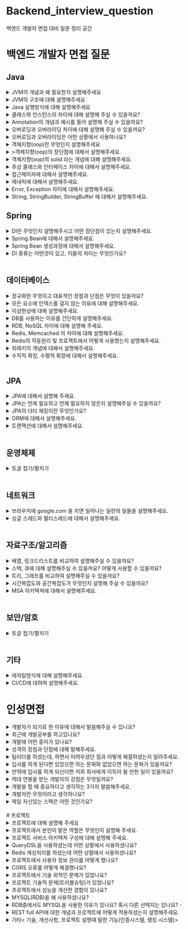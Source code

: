 # Backend_interview_question
백엔드 개발자 면접 대비 질문 정리 공간

# 백엔드 개발자 면접 질문

## Java
<details>
<summary>JVM의 개념과 왜 필요한지 설명해주세요</summary>
<div markdown="1">

<p>자바 가상 머신(Java Virtual Machine)을 줄여 부르는 JVM의 역할은 바이트 코드로 컴파일된 자바 애플리케이션을 클래스 로더를 통해 읽어 자바 API와 함께 실행하는 것입니다.</p>
<p>JVM을 사용함으로 개발자가 작성하는 java 파일을 다양한 환경에서 실행할 수 있습니다.</p>
<p>다른 환경에서 만들어진 바이트 코드를 해당 OS의 JVM이 알맞게 기계어로 바꿔서 읽기 때문입니다.</p>
<p>즉, 모든 환경에서 사용할 수 있게 호환성을 위해 JVM이 필요합니다.</p>

</div>
</details>

<details>
<summary>JVM의 구조에 대해 설명해주세요</summary>
<div markdown="1">
<p>JVM의 구조는 클래스 로더(Class Loader), 실행 엔진(Execution engine), 실행 데이터 영역(Runtime Data Area) 등으로 이루어져 있습니다.</p>
<ul>  
<li>클래스 로더(Class Loader) : JVM 내로 바이트 코드(.class)를 로드하고, 링크를 통해 배치하는 작업을 합니다.</li>
<li>실행 엔진(Execution engine) : 클래스 로더에 의해 실행 데이터 영역에 배치된 바이트 코드(.class)를 실행하는 역할을 합니다.</li>
<li>실행 데이터 영역(Runtime Data Area) : JVM의 메모리 영역으로 Method영역, Heap 영역, Stack 영역, 네이티브 메소드 스택 영역(Native Method Library)으로 구성되어 있습니다.</li>
<ul>  
<li>Method영역 : 클래스의 멘버 변수, 메소드 정보, Type 정보, static, final 변수 등이 생성됩니다.</li>
<li>Heap 영역 : 사용자가 관리하는 인스턴스가 생성되는 공간으로 객체를 동적으로 생성하면 인스턴스가 Heap 영역의 메모리에 할당되어 사용됩니다.</li>
<li>Stack 영역 : 프로그램 실행 중 발생하는 메소드 호출과 복귀에 대한 정보를 저장합니다.</li>
<li>네이티브 메소드 스택 영역(Native Method Library) : Java 이외의 C언어와 같은 다른 언어가 필요한 경우, JNI 기술을 통해서 네이티브 메소드들이 바이트 코드로 변환되면서 사용되는 영역입니다.</li>
<li>PC Register : 스레드가 시작될 때 생성되며 현재 수행 중인 JVM 명령의 주소를 갖고 있습니다.</li>
</div>
</details>

<details>
<summary>Java 실행방식에 대해 설명해주세요</summary>
<div markdown="1">
<p>개발자가 .java로 되어있는 파일을 만들어 코드를 작성합니다. 그 파일에 작성한 코드가 자바 소스 코드가 됩니다.</p>
<p>인텔리제이같은 툴을 쓴다면 Build를 사용하여 소스파일을 컴파일합니다.</p>
<p>자바 컴파일러(javac)가 작성한 자바 소스 코드(.java)를 읽어 바이트 코드(.class)로 컴파일을 하는 것을 말합니다.</p>
<p>컴파일된 해당 바이트 코드(.class)는 JVM의 클래스 로더가 전달받습니다.</p>
 
<p>클래스 로더는 동적 로딩을 통해 필요한 클래스들을 로딩 및 링크하여 JVM내로 로드합니다.</p>
<p>JVM 내에 있는 실행 엔진(Execution engine)에 의해 기계어로 해석되어 실행 데이터 지역(Runtime Data Areas)에 배치됩니다.</p>
<p>java가 설치된 os라면 기계어로 해석된 파일을 실행할 수 있게됩니다.</p>
</div>
</details>

<details>
<summary>클래스와 인스턴스의 차이에 대해 설명해 주실 수 있을까요?</summary>
<div markdown="1">
<p>클래스는 객체가 어떤 속성을 갖는지 어떤 모양을 갖는지 미리 틀로 정해 놓는 설계도입니다.</p>
<p>인스턴스는 그 설계도를 통해 만들어진 객체를 말합니다.</p>
<p>클래스 안에서 인스턴스는 필드와 메소드만 바꿔서 다양하게 만들어 줄 수 있습니다.</p>
<p>이렇게 클래스 안에서 메소드를 실행시키는 객체를 만드는 행위를 인스턴스화라고 합니다.</p>
</div>
</details>

<details>
<summary>Annotation의 개념과 예시를 들어 설명해 주실 수 있을까요? </summary>
<div markdown="1">
<p>Annotation은 클래스와 메서드에 추가하여 각각 다양한 기능을 부여하는 역할을 합니다.</p>
<p>스프링의 mvc패턴을 구현할 때 대표적인 Annotation인 @Repository @Controller @Service 가 있습니다.</p>
<p>스프링에서 각각 클래스에 Repository, Controller, Service 역할을 명시해줍니다.</p>  
</div>
</details>
  
<details>
<summary>오버로딩과 오버라이딩 차이에 대해 설명해 주실 수 있을까요? </summary>
<div markdown="1">
<p>Override는 상속과 관련된 개념으로 부모 클래스의 메소드를 재 정의합니다.</p>
<p>Overload는 이름이 비슷하지만 상속과는 관련 없는 내용입니다.</p>
<p>Overload는 같은 메소드라도 매개변수만 다르면 정의하고 사용할 수 있는 개념입니다.</p>
<p>Overload는 같은 이름의 메소드를 여러 개 정의하고, 매개변수의 유형과 개수를 다르게 하여 다양한 유형의 호출에 응답할 수 있도록 하는 방식입니다.</p>
</div>
</details> 

<details>
<summary>오버로딩과 오버라이딩은 어떤 상황에서 사용하나요? </summary>
<div markdown="1">

<p>오버로딩은 동일한 기능을 하는 메소드를 하나의 이름으로 처리하는 것인데 예시로 println이 있습니다.</p>
<p>println은 int를 출력하든 char를 출력하든 모두 동일한 기능을 제공합니다.</p>
<p>만일 println이 오버로딩 기능이 없다면 타입에 따른 호출명을 다르게 해야합니다.</p>
<p>오버로딩이 있기 때문에 같은 기능을 하는 메서드를 하나의 이름인 println으로 사용할 수 있는 것입니다.</p>
<br>
<p>자식 클래스가 부모 클래스의 메소드를 상속 받아도 다른 기능을 사용하고자 하는 경우가 생길 수 있습니다.</p>
<p>그럴 때 오버라이딩을 사용합니다.</p>


</div>
</details> 
 
<details>
<summary>객체지향(oop)란 무엇인지 설명해주세요</summary>
<div markdown="1">
<p>필요한 데이터를 추상화시켜 상태와 행위를 가진 객체를 만들고 객체들 간의 유기적인 상호작용을 통해 로직을 구성하는 프로그래밍 방법입니다.</p>
<p> 쉽게 정의하면 객체지향은 의존성 관리라고 말할 수 있습니다.</p>
<p> 객체지향으로 의존성을 관리함으로써 변경 영향을 최소화하고 객체마다 독립적인 개발이 가능해집니다.</p>
<p>객체 지향에는 4가지 특징이 있습니다.</p>
<ul>
<li> 캡슐화 : 데이터와 코드의 형태를 외부로부터 알 수 없게 하고, 데이터의 구조와 역할, 기능을 하나의 캡슐 형태로 만드는 방법입니다.</li>
<p>흔히 정보 은닉이라 많이 불리는데 캡슐화 방법에는 접근 제어자 private가 있습니다.</p>
<li> 추상화 : 클래스들의 공통적인 특성(변수, 메소드)들을 묶어 표현합니다.
<p>공통적인 특성이기 때문에 각각의 클래스를 확실히 구분할 수 없기에 추상화입니다.</p>
<li> 상속화 : 부모 클래스에 정의된 변수 및 메서드를 자식 클래스에서 상속받아 사용합니다.</li>
<li> 다형화 : 다양한 형태로 표현이 가능한 구조를 말합니다.</li>
<p>메시지에 의해 객체가 연산을 수행하게 될 때, 하나의 메시지에 대해 각 객체가 가지고 있는 고유한 방법으로 응답할 수 있는 방법이다.</p>
<p>다형화 지원 방법에는 오버로딩(Overloading)과 오버라이딩(Overriding)이 있습니다.</p>
</div>
</details>  

<details>
<summary>>객체지향(oop)의 장단점에 대해서 설명해주세요.</summary>
<div markdown="1">

</div>
</details>   

<details>
<summary>객체지향(oop)의 solid 라는 개념에 대해 설명해주세요.</summary>
<div markdown="1">

</div>
</details>   

<details>
<summary>추상 클래스와 인터페이스 차이에 대해서 설명해주세요.</summary>
<div markdown="1">

</div>
</details>    

<details>
<summary>접근제어자에 대해서 설명해주세요.</summary>
<div markdown="1">
<p>접근 제어자는 클래스, 멤버변수, 메서드, 생성자 등에 대한 접근을 제한하는 역할을 합니다.</p>
<p>접근 제어자는 public, protected, default, private가 있습니다.</p>
<p>private는 해당 클래스에서만 접근이 가능하고, default는 해당 패키지까지, protected는 상속한 클래스까지 접근이 가능합니다.</p>
<p>public는 전체 영역에서 접근이 가능합니다.</p>
</div>
</details>

<details>
<summary>제네릭에 대해서 설명해주세요.</summary>
<div markdown="1">
<p>어떤 값이 하나의 참조 자료형이 아닌 여러 참조 자료형을 사용할 수 있도록 프로그래밍하는 것을 제네릭 프로그래밍이라고 합니다.</p>
<p>클래스 내부에서 지정하는 것이 아닌 외부에서 사용자에 의해 지정되는 것을 의미합니다.</p>
<p>특정 타입을 미리 지정해주는 것이 아닌 필요에 의해 지정할 수 있도록 하는 일반 타입입니다.</p>
<p>저희가 대표적으로 썼던 것이 컨트롤러 클래스에 "<T>" 를 쓰면 타입을 필요에 의해 지정하는 것을 말합니다.</p>
</div>
</details>

<details>
<summary>Error, Exception 차이에 대해서 설명해주세요.</summary>
<div markdown="1">
<p>오류와 예외 모두 자바의 최상위 클래스인 Object를 상속받습니다.</p>
<p>그리고 그 사이에는 Throwable 이라는 클래스와 상속관계가 있다.</p>
<p>Throwable의 객체에 오류나 예외에 대한 메시지를 담는 것입니다.</p>
<p>오류는 시스템이 종료되어야 할 수준의 상황과 같이 수습할 수 없는 심각한 문제를 말합니다.</p>
<p>개발자가 미리 예측하여 방지할 수 없습니다.</p>
<p>예외는 개발자가 구현한 로직에서 발생한 실수나 사용자의 영향에 의해 발생합니다.</p>
<p>개발자가 미리 예측하여 방지할 수 있습니다.</p>
</div>
</details>

<details>
<summary>String, StringBuilder, StringBuffer 에 대해서 설명해주세요.</summary>
<div markdown="1">

안녕

</div>
</details>

## Spring
<details>
<summary>DI란 무엇인지 설명해주시고 어떤 장단점이 있는지 설명해주세요.</summary>
<div markdown="1">
<p>DI는 클래스 간에 의존성을 클래스 외부에서 주입하는 것을 말합니다.</p>
<p>DI는 단일 적인 클래스 들 간에 결합이 되어있으면 변경 사항에 서로 영향을 많이 받는데 이런 문제점을 방지하기 위해 사용하는 개념입니다.</p>
<p>DI를 사용함으로 클래스 레벨에서는 의존관계가 고정되지 않도록 하고 런타임 시에 관계를 동적으로 주입하도록 해줍니다.</p>
</div>
</details>

<details>
<summary>Spring Bean에 대해서 설명해주세요.</summary>
<div markdown="1">
<p>Spring Bean은 스프링 컨테이너에 의해 관리되는 자바 객체를 의미합니다.</p>
<p>우리가 new 연산자로 어떤 객체를 생성했을 때 그 객체가 빈이 되는 것은 아닙니다.</p>
<p>빈이 되는 객체는 ApplicationContext.getBean()으로 얻어질 수 있는 객체입니다.</p>
<p>즉, Spring에서의 빈은 ApplicationContext가 알고있는 객체, 즉 ApplicationContext가 만들어서 그 안에 담고있는 객체를 의미합니다.</p>
<p>Spring에서는 Spring Bean을 얻기 위해  ApplicationContext.getBean() 와 같은 메소드를 사용하여 Spring 에서 직접 자바 객체를 얻어서 사욯합니다.</p>
</div>
</details>

<details>
<summary>Spring Bean 생성과정에 대해서 설명해주세요.</summary>
<div markdown="1">
<p>Spring Bean은 객체 생성 -> 의존 설정 -> 초기화 -> 사용 -> 소멸 순서의 라이프 사이클을 가집니다.</p>
<p>@Component 어노테이션이 있으면 스프링 빈으로 자동 등록됩니다.</p>
<p>또한, @Component를 포함하는 @Controller, @Service, @Repository 어노테이션도 스프링 빈으로 자동 등록됩니다.</p>
<p>생성자에 @Autowired가 있으면 스프링이 연관된 객체를 스프링 컨테이너에 찾아서 넣어줍니다.</p>
<p>이렇게 객체 의존관계를 외부에서 넣어주는 것을 의존성 주입(DI)라 합니다.</p>
</div>
</details>

<details>
<summary>DI 종류는 어떤것이 있고, 이들의 차이는 무엇인가요?</summary>
<div markdown="1">

안녕

</div>
</details>
<br>

## 데이터베이스
<details>
<summary>정규화란 무엇이고 대표적인 장점과 단점은 무엇이 있을까요?</summary>
<div markdown="1">

<p>정규화는 일정한 규칙에 따라 테이블 간에 중복된 데이터를 허용하지 않는 것입니다.</p>
<p>DB를 정규화함으로써 데이터의 중복을 막을 수 있습니다.</p>
<p>데이터의 일관성과  DB의 저장 용량 또한 줄일 수 있는 효율성 및 확장성을 보장할 수 있습니다.</p>
<p>하지만 정규화를 하면 테이블 분해로 인해 많은 조인 연산이 발생하므로 응답 시간이 느려집니다.</p>

</div>
</details>
 
<details>
<summary>모든 요소에 인덱스를 걸지 않는 이유에 대해 설명해주세요.</summary>
<div markdown="1">
<p>모든 요소에 인덱스를 걸면 데이터를 찾을 때는 빠를 수 있습니다.</p>
<p>하지만 다양한 단점이 있습니다.</p>
<p>데이터가 변경될 때마다 이 데이터를 갱신해야 합니다.</p>
<p>인덱싱 데이터도 별도로 관리해야 하므로 물리적 저장소와 메모리 사용량이 급증하게 됩니다.</p>
<p>특히 CRUD의 요소 중 R찾기를 제외하고 나머지 요소들의 성능이 극단적으로 저하됩니다.</p>  
</div>
</details> 
 
 
<details>
<summary>이상현상에 대해 설명해주세요.</summary>
<div markdown="1">


</div>
</details> 
 
<details>
<summary>DB를 사용하는 이유를 간단하게 설명해주세요.</summary>
<div markdown="1">


</div>
</details>
 
<details>
<summary>RDB, NoSQL 차이에 대해 설명해 주세요.</summary>
<div markdown="1">

RDB

<p>관계형 데이터베이스 RDB는 주로 SQL을 이용해 데이터를 조회하고 관리합니다.</p>
<p>행과 열로 나타내는 2차원 데이터로 표현하여 테이블 사이의 상호관련성을 가진 집합으로 구성됩니다.</p>
<p>테이블 사이의 관계는 외래키를 이용해 나타냅니다.</p>
<p>RDB는 초기에 테이블 사이의 의존성, 데이터 타입 등이 설계되므로 실제 작업 환경에서 변경이 어렵습니다.</p>
<p>RDB는 복잡한 쿼리와 JOIN 연산이 가능하다.</p>
<p>RDB는 다양한 집계 및 통계를 분석하는 데이터의 무결성과 일관성이 중요한 트랜잭션 업무에 적합합니다.</p>


NOSQL

<p>관계형이 아닌 데이터 모델을 총칭합니다.</p>
<p>NOSQL은 초기에 테이블 사이에 명시된 제약이나 규칙이 없으며 다양한 방식으로 데이터를 표현합니다.</p>
<p>즉, 행과 열로만 나타내는 RDB와 달리 도큐먼트 형태, 그래프 형태, 키-값 형태 등 유연하게 표현할 수 있습니다.</p>
<p>NoSQL은 구조화된 쿼리 언어가 없는 경우도 많고, 일반적으로 Join이 없다.</p>
<p>NOSQL은 자주 변경되는 데이터를 저장하거나 다양한 유형의 데이터를 처리하는데 적합합니다.</p>
</div>
</details>   
 
<details>
<summary>Redis, Memcached 의 차이에 대해 설명해주세요.</summary>
<div markdown="1">
<p>Redis, Memcached는 둘다 In-Memory 형태의 NoSQL입니다.</p>
<p>Redis, Memcached의 차이를 비교하면 Redis가 더 많은 기능을 제공하므로 Redis의 추가적인 기능으로 설명할 수 있습니다.</p>
<p>Memcached가 별도의 데이터 타입 없이 문자열만 저장한다면, Redis는 String, Hash, List 등 다양한 자료 구조를 제공합니다.</p>
<p>Redis에서 다양한 데이터형의 도움을 받을 수 있는 반면, 동일한 기능을 Memcached로 하려면 앱에서 직접 개발해야 하는 경우가 발생합니다.</p>
<br>
<p>둘의 가장 큰 차이는 데이터를 저장할 수 있는지의 여부입니다.</p>
<p>Redis는 RDB 기반으로 데이터를 저장할 수 있는 기능이 있는 반면, Memcached는 들고 있는 데이터를 저장할 수 있는 기능이 없습니다.</p>
<p>Memcached는 캐시로서의 기능을 수핼할 수 밖에 없는 반면, Redis는 캐시로도 쓰일 수 있고, 데이터 저장소로도 쓰일 수 있습니다.</p>
<p>프로젝트에서 데이터를 RDB 기반으로 관리하고 있다면, Redis만 써야합니다.</p>
</div>
</details>   

<details>
<summary>Redis의 작동원리 및 프로젝트에서 어떻게 사용했는지 설명해주세요.</summary>
<div markdown="1">


</div>
</details>    

<details>
<summary>외래키의 개념에 대해서 설명해주세요.</summary>
<div markdown="1">


</div>
</details>

<details>
<summary>수직적 확장, 수평적 확장에 대해서 설명해주세요.</summary>
<div markdown="1">


</div>
</details>
 
<br>

## JPA
<details>
<summary>JPA에 대해서 설명해 주세요.</summary>
<div markdown="1">
<p>JPA는 JAVA에서 ORM(Object-Relational Mapping) 기술 표준으로 사용되는 인터페이스입니다.</p>
<p>실제적으로 구현된것이 아닌 구현된 클래스와 매핑을 해주기 위해 사용되는 프레임워크입니다.</p>
<p>JPA를 사용하지 않는다면 DB의 데이터 CRUD를 하나하나 쿼리를 작성해서 코딩해야 합니다.</p>
<p>JPA를 사용함으로 각각의 해당 CRUD에 맞는 쿼리를 다시 작성할 필요가 없어 필드가 추가되거나 수정할 때 유지 보수와 생산성을 높일 수 있습니다.</p>
</div>
</details>
 
<details>
<summary>JPA는 언제 필요하고 언제 필요하지 않은지 설명해주실 수 있을까요?</summary>
<div markdown="1">

JPA를 사용하지 않는다면 DB의 데이터 CRUD를 하나하나 쿼리를 작성해서 코딩해야 합니다.
JPA를 사용함으로 각각의 해당 CRUD에 맞는 쿼리를 다시 작성할 필요가 없어 필드가 추가되거나 수정할 때 유지 보수와 생산성을 높일 수 있습니다.
하지만 데이터 통계처리나 복잡한 조회가 필요한 상황에는 JPA보다는 SQL을 사용하는 것이 적합합니다.
JPA는 만들 수는 있지만 쿼리문 자체가 복잡해지고 구현이 어려우며 만들었다 해도 오타율이 높기 때문에 위와 같은 상황에는 필요하지 않습니다.

</div>
</details> 

<details>
<summary>JPA의 더티 체킹이란 무엇인가요?</summary>
<div markdown="1">
<p>더티 체킹이란 상태 변경 검사라는 의미로 트랜잭션 안에서 엔티티의 변경이 일어나면 변경 내용을 자동으로 DB에 반영하는 JPA의 특징입니다.</p>
</div>
</details> 

<details>
<summary>ORM에 대해서 설명해주세요.</summary>
<div markdown="1">

안녕

</div>
</details> 

<details>
<summary>트랜잭션에 대해서 설명해주세요.</summary>
<div markdown="1">

안녕

</div>
</details>
 
<br>

## 운영체제
<details>
<summary>토글 접기/펼치기</summary>
<div markdown="1">

안녕

</div>
</details>

<br>

## 네트워크
<details>
<summary> 브라우저에 google.com 을 치면 일어나는 일련의 일들을 설명해주세요. </summary>
<div markdown="1">

<p>처음에 www.google.com을 브라우저 주소창에 입력하면,</p>
<ui>
<li>우리가 쓰는 브라우저가 URL을 Parsing(주소 해석)해서 HTTP Request Message를 만들고 os에 전송 요청을 합니다. </li>
<p>이 때, 우리의 컴퓨터는 도메인 이름을 이해하지 못하기 떄문에 Domain으로 요청이 아닌 DNS를 통해 ip 주소를 찾습니다.</p>
<li>브라우저는 캐싱된 DNS 기록을 체크합니다.</li>
<p>요청한 URL이 캐시에 없으면, ISP(nternet Service Provider)의 DNS 서버에서 다른 DNS 서버를 DNS Query를 통해 검색하여 IP 주소를 찾습니다.</p>
<li>ip 주소를 찾으면 브라우저가 서버와 TCP connection을 한다.</li>
<p>TCP/IP three-way handshake라는 프로세스를 통해서 클라이언트와 서버간 connection이 이뤄지게 되는 것입니다.</p>
<li>이제 Browser가 웹서버에 HTTP 요청을 합니다.</li>
<li>서버는 가지고 있는 웹서버에서 브라우저로부터 온 요청을 읽고 response를 생성합니다.</li>
<li>서버는 요청받은 웹페이지, 상태코드, 쿠키 등이 포함되어 있는 HTTP Response를 보냅니다.</li>
<li>브라우저가 HTML content를 보여주면 www.google.com 웹페이지를 보여주는 것입니다.</li>

</div>
</details>

<details>
<summary>싱글 스레드와 멀티스레드에 대해서 설명해주세요.</summary>
<div markdown="1">
<p>우리가 프로그램을 실행하는 상태를 프로세스라고 합니다.</p>
<p>스레드는 그 프로세스 내에서 실제로 작업을 수행하는 주체를 의미합니다.</p>
<p>프로세스에서 한 개의 작업만 한다면 싱글 스레드이고, 한 개 이상의 작업을 한다면 멀티 스레드라고 합니다.</p>
<p>예를 들면 크롬을 열어 게임만 다운로드 받고있으면 싱글 스레드입니다.</p>
<p>그러다 검색도 하고 영상도 본다면 멀티 스레드인 것입니다.</p>
</div>
</details>


<br>

## 자료구조/알고리즘
<details>
<summary> 배열, 링크드리스트를 비교하여 설명해주실 수 있을까요? </summary>
<div markdown="1">
<p>모두 데이터를 나열하는 두 자료구조 배열과 링크드리스트는 3가지의 차이점을 설명할 수 있습니다.</p>
<ul>
<li>1. 크기의 차이가 있습니다.</li>
<p>배열은 선언할 때 크기를 고정하고, 링크드리스트는 데이터를 삽입할 때마다 크기를 증가 시킵니다.</p>
<li>2. 주소의 차이가 있습니다.</li>
<p>배열은 데이터에 주소를 들어온 순서별로 순차적으로 할당해주지만 링크드리스트는 주소를 랜덤으로 할당해줍니다.</p>
<p>배열은 순차적으로 할당한 만큼 인덱스만 안다면 접근이 가능해 속도가 빠릅니다. 그에 비해 링크드리스트는 주소가 랜덤이라 하나하나 위치를 따라가서 접근해야 하므로 속도가 느립니다.</p>
<li>3. 삽입, 삭제 방법 차이가 있습니다.</li>
<p>배열은 삽입 시, 기존의 데이터들의 위치를 뒤로 이동 시키고 삭제 시, 기존의 데이터들의 위치를 삭제 한만큼 앞으로 이동시킵니다.</p>
<p>링크드리스트는 삽입 시, 리스트에 연결되어 있는 위치에 접근한 후 리스트 추가, 삭제 시 리스트에 연결되어 있는 위치에 접근하여 삭제 후 기존의 리스트들을 연결합니다.</p>
<p>배열은 정적인 자료구조이므로 검색기능에는 유용하나 수정, 삭제가 많은 기능에는 적절하지 않습니다.</p>
<p>링큰드리스트는 동적인 자료구조이므로 검색 속도가 느려 검색기능에는 적절하지 않으나 수정,삭제 등 갱신을 해야하는 기능에는 유욯합니다.</p>
</div>
</details>
 
<details>
<summary>스택, 큐에 대해 설명해주실 수 있을까요? 어떻게 사용할 수 있을까요? </summary>
<div markdown="1">
<p>스택은 (LIFO) Last in first out 형태로 데이터를 저장하는 구조입니다.</p>
<p>가장 마지막에 들어온 데이터가 가장 먼저 나가고 가장 먼저 들어온 데이터가 가장 마지막에 나가는 구조입니다.</p>
<p>스택 활용 예시로는  1. 웹 브라우저 뒤로 가기를 하면 가장 나중에 열린 페이지부터 뒤로 가기 실행이 되는 스택 구조 2. 문서 작업에서 ctrl + z</p>
<br/>
<p>큐는 (FIFO) First in first out 형태로 데이터를 저장하는 구조입니다.</p>
<p>줄을 서서 기다리는 것을 의미하며 선입선출로 가장 먼저 들어온 데이터가 나가고 가장 마지막에 들어온 데이터가 마지막에 나가는 구조입니다.</p>
<p>예를 들자면 마치 뚫려있는 프링글스 통에 맨 밑에 과자가 먼저 빠져나가는 것입니다.</p>
<p>큐 활용 예시로는 프린트 출력이 있는데 가장 먼저 인쇄를 눌러 대기열에 오른 프린트가 먼저 출력</p>
</div>
</details>

<details>
<summary>트리, 그래프를 비교하여 설명해주실 수 있을까요? </summary>
<div markdown="1">
<p>트리는 그래프의 한 종류인 비순환 그래프에 해당되는 자료구조입니다.</p> 
<p>최상단에 하나의 루트 노드를 가지고 있고, 루트 노드에서부터 반드시 1개의 경로만을 가지고 밑에 노드로 연결되는 구조입니다.</p>
<p>1개의 경로만으로 연결되기에 트리는 사이클이 존재하지 않는 방향 그래프입니다.</p>
<p>이처럼 1개의 부모 노드만을 가지는 트리를 계층 모델이라고 부릅니다.</p>
<p>트리의 대표적인 예시로는 컴퓨터의 Dirctory 구조가 있습니다.</p>
<br/>
<p>그래프는 노드와 엣지로 이루어진 자료 구조로 방향,순환에 따라 종류를 나눌 수 있습니다.</p>
<p>그래프는 루트 노드가 없고, 노드 사이에 2개 이상의 경로가 존재할 수 있어 네트워크 모델이라고 부릅니다.</p>
<p>루트나 부모-자식 개념이 없이 연결된 그래프의 예시로는 지하철 노선도가 있습니다.</p>
</div>
</details>
 
<details>
<summary>시간복잡도와 공간복잡도가 무엇인지 설명해 주실 수 있을까요?</summary>
<div markdown="1">
<p>시간복잡도는 알고리즘이 문제를 해결하는데 걸리는 시간을 의미합니다.</p>
<p>공간복잡도는 알고리즘이 문제를 해결하는데 얼마나 많은 공간 즉 메모리를 차지 하는 지를 의미합니다.</p>
<p>프로그램에는 데이터의 양을 효율적으로 처리할 알고리즘이 필요합니다.</p>
<p>효율적인 알고리즘을 평가할 때 복잡도라는 개념이 나온건데 복잡도가 낮을수록 좋은 알고리즘이라고 합니다.</p>
</div>
</details>

<details>
<summary>MSA 아키텍쳐에 대해서 설명해주세요.</summary>
<div markdown="1">

안녕

</div>
</details>

<br>

## 보안/암호
<details>
<summary>토글 접기/펼치기</summary>
<div markdown="1">

안녕

</div>
</details>

<br>

## 기타
<details>
<summary>에자일방식에 대해 설명해주세요.</summary>
<div markdown="1">
<p>에자일방식이란</p>
<p>작업 계획을 짧은 단위로 세우고 시제품을 만들어 나가는 사이클을 반복함으로써 고객의 요구 변화에 유연하고도 신속하게 대응하는 개발 방법론을 말합니다.</p>
<br>
<p>에자일 방식의 반대는 전통적 개발 방법론인 워터폴 방식이 있습니다.</p>
<p>장기적 관점에서 계획을 정교하게 세우고 사전에 단계별로 정해놓은 기준을 충족하지 않으면 다음으로 넘어가지 않는 특징이 있다.</p>
<p>워터폴 방식은 엄격한 심사를 중시하다 보니 시간과 비용의 낭비가 증가하게 된다.</p>
<p>기술이 빠르게 변하고 유저의 needs도 빠르게 변하는 지금 워터풀 방식으로 하기엔 시대착오적이다.</p>
</div>
</details>

<details>
<summary> CI/CD에 대하여 설명해주세요.</summary>
<div markdown="1">

</div>
</details>

# 인성면접 
<details>
<summary>개발자가 되기로 한 이유에 대해서 말씀해주실 수 있니요?</summary>
<div markdown="1">

<p>개발자는 '이러면 더 좋을 텐데'라는 고민을 실현할 수 있는 직업입니다.</p>
<p>더 나은 것을 위한 고민을 정확한 논리 과정을 통해 구현하면 삶을 발전시킬 수 있습니다.</p>
<p>계속된 고민과 리팩토링을 통해 한 달 어쩌면 하루를 발전시킬 수 있는 이 직업은 저에게 너무 매력적입니다.</p>
<br>
<p>회사에서 일을 하는 것에 희열을 느끼고 재밌어하는 것은 쉽지 않다고 생각했습니다.</p>
<p>하지만 프로젝트를 하면서 협업을 통해 기획을 하고 어려운 문제들을 해결했을 때 희열과 즐거움은 그 생각을 바꿔놨습니다.</p>
<p>지금은 단순한 프로젝트였지만 다가올 현업에서 서비스를 발전시켰다는 희열이 이 직업을 기대하게 합니다.</p>
<p>개발자란 끊임없이 노력하고 성장하고, 실력이 무기고, 실력으로 인정받는 매력적인 직업인 것 같습니다.</p>
<p>현재 제가 공부하고 있는 자바로 어디까지 구현할 수 있는지 궁금한 저는 끊임없이 성장하는 개발자가 되고 싶습니다.</p>
</div>
</details>
 
<details>
<summary>최근에 개발공부를 하고있나요?</summary>
<div markdown="1">

<p>어떤 매개체</p>
<p>기획, </p>
<p>책보면서 저희가 했던 프로젝트랑 연계해서 공부하고 있다.</p>

</div>
</details> 
 
<details>
<summary>개발에 어떤 흥미가 있나요?</summary>
<div markdown="1">

<p>개발공부 내용</p>
<p>자바로 어디까지 할 수 있는지 궁금하다.</p>
<p>IOT도 생각해보고 true/false 값 줘서 만드는</p>

</div>
</details> 

<details>
<summary>성격의 장점과 단점에 대해 말해주세요.</summary>
<div markdown="1">

</div>
</details> 

<details>
<summary> 팀리더를 하셨는데, 하면서 어려우셨던 점과 어떻게 해결하셨는지 알려주세요.</summary>
<div markdown="1">

</div>
</details> 

<details>
<summary> 입사를 하게 된다면 있었으면 하는 문화와 없었으면 하는 문화가 있을까요?</summary>
<div markdown="1">

</div>
</details>  

<details>
<summary> 만약에 입사를 하게 되신다면 저희 회사에게 이득이 될 만한 일이 있을까요?</summary>
<div markdown="1">

</div>
</details>  

<details>
<summary> 억대 연봉을 받는 개발자의 강점은 무엇일까요?</summary>
<div markdown="1">

</div>
</details>  

<details>
<summary> 개발을 할 때 중요하다고 생각하는 3가지 말씀해주세요.</summary>
<div markdown="1">

</div>
</details>  

<details>
<summary> 개발자란 무엇이라고 생각하나요?</summary>
<div markdown="1">

</div>
</details>  

<details>
<summary> 제일 자신있는 스택은 어떤 것인가요?</summary>
<div markdown="1">
<p>JAVA입니다.</p>
<p>최근까지 프로젝트에서 다뤘던 언어도 JAVA기반이고 JAVA 개발자가 되고 싶어 JAVA스터디도 진행했습니다.</p>
<p>스터디와 개인 공부를 했던 JAVA가 제일 자신있는 스택입니다.</p>
</div>
</details>  

<br> 
# 프로젝트
<details>
<summary>프로젝트에 대해 설명해 주세요</summary>
<div markdown="1">
<p>프로젝트 마운틴즈는 인증을 통해 등산을 추천해 주는 서비스입니다.</p>
<p>서비스 배포는 spring boot를 기반으로 CI/CD 환경으로 구성했습니다.</p>
<p>유저에게 각 산에 대한 정보를 제공해주고 카카오맵을 통해 산의 위치도 제공해줍니다.</p>
<p>유저가 해당 산의 위치에서 사진을 인증하면 인증포인트를 주어 뱃지를 주는 서비스도 제공하고 있습니다.</p>
<p>인증포인트를 통한 뱃지와 유저간의 랭킹 시스템같은 게임적인 요소를 제공하여 등산을 보다 즐겁게 이용할 수 있게 도와주는 서비스입니다.</p>
</div>
</details>
 
<details>
<summary>프로젝트에서 본인이 맡은 역할은 무엇인지 설명해 주세요.</summary>
<div markdown="1">

페이지별 설명/ 주요 기술들 설명 역할

</div>
</details>  

<details>
<summary>프로젝트 서비스 아키텍쳐 구성에 대해 설명해 주세요.</summary>
<div markdown="1">
<p>저희 프로젝트는 크게 domain 패키지와 grobal 패키지로 구성했습니다.</p>
<p>domain에는 view에서 보여지는 메인페이지, 상세페이지 등 각각의 페이지들로 구성되어 있습니다.</p>
<p>각 페이지 패키지 안에 페이지 기능을 구현하는데 필요한 controller, dto, service 파일이 구성되어 있습니다.</p>
<p>grobal에는 페이지 단위가 아닌 전역적으로 처리해야 할 예외처리나 보안에 필요한 security, jwt, 성능을 개선할 캐싱처리, querydsl로 구성되어 있습니다.</p>

<li>(추가)도메인 주도 개발(DDD) -커스텀해서 크게 도메인/글로벌로 나눴다.</li>
</div>
</details>   
 
<details>
<summary>QueryDSL을 사용하셨는데 어떤 상황에서 사용하셨나요?</summary>
<div markdown="1">

필터를 이용해 산을 검색하는 기능에 적용했습니다.
QueryDSL을 사용하면 동적으로 데이터 처리
문자열이 아닌 자바에 내장되어 있는 코드로  쿼리를 생성하여 더 쉽고 간결합니다.
형태도 SQL문과 비슷하여 가독성이 좋습니다.
왜 다른거로는 안썼죠?
기존에 JPA만을 가지고 구현을 하려했으나 
필터 기능이 복잡한 조건을 동적 처리하는 기능이다 보니
JPA로는 코드가 너무 길고 복잡해지는 문자가 생겼습니다.
문자열을 통해서 쿼리를 만들게 되면 작성한 문자열 쿼리 중 
띄어쓰기 혹은 알파벳의 오류가 있을 경우 이를 컴파일 타임에서 잡아주지 못한다.

</div>
</details>
 
<details>
<summary>Redis 캐싱처리를 하셨는데 어떤 상황에서 사용하셨나요?</summary>
<div markdown="1">

저희는 태그 조회할 때 Redis 캐싱처리를 적용했습니다.

저희가 미리 DB에 저장해 놓은 태그가 공통적이고 반복적으로 보여지게 될 정보입니다.

매번 DB에 접근하는 것을 redis라는 인메모리 방식의 캐시를 사용하면 

사용자의 처리 속도를 더 높여줄 수 있을것 같아서 적용했습니다.


Redis 원리
DB에 있는 정보를 가져오는 것이 아니라 인메모리 방식의 캐시에 있는 정보를 가져오는 것이다.
유저가 사용했던 정보들이 캐시에 들어있다.

캐싱 시간을 정해두고 그 시간 안에 사용했던 정보들을 금방 가져와서 쓰는 방식을 사용


</div>
</details>    

 <details>
<summary>프로젝트에서 사용자 정보 관리를 어떻게 했나요?</summary>
<div markdown="1">

사용자가 초기에 가입시 입력한 개인정보는 DB에서 관리하고 있습니다.
로그인시 해당 정보를 입력하면 JWT에서 엑세스 토큰을 주어 로그인을 허용합니다.
시간을 정해서 접근 시 리프레쉬 토큰을 주는 형태로 사용자를 관리했습니다.

</div>
</details>  
 
 <details>
<summary>CORS 오류를 어떻게 해결했나요?</summary>
<div markdown="1">

CORS는 교차출처 리소스 공유로 출처가 다른 자원들을 공유할 수 있도록 해주는 보안정책입니다.
예를 들어 프론트에서 실행 중인 웹이 백엔드의 자원에 접근할 수 있는 권한을 부여하도록 해주는 개념입니다.

저희도 처음 백과 프론트가 연결할 때 CORS 에러가 발생했습니다.
백8080 프론트3000 port가 다르니까 웹 브라우저 즉 크롬에서 서로 다른 port에서 접근을 하니까 막았던 것입니다.
백에서 

백이나 프론트 한쪽에서 해당 port를 허용해주고 에러가 해결됐습니다.
저희는 백에서 security를 이용해 cors를 허용해줬습니다.

</div>
</details>

<details>
<summary>프로젝트에서 기술 외적인 문제가 있었나요?</summary>
<div markdown="1">

프론트-디자이너 다툼 -> 백엔드가 해결 -> 일정조율/ 각자 포지션별 의견수렴 조율

</div>
</details>  
 
<details>
<summary>프로젝트 기술적 문제(트러블슈팅)가 있었나요?</summary>
<div markdown="1">

필터 기능을 구현하려 할때 기존에 JPA만을 가지고 구현을 하려했으나 복잡한 조건을 동적 처리하는 기능이다 보니
JPA로는 코드가 너무 길고 복잡해지는 문제가 생겼습니다.

<br>

EC2(Ubuntu)에서 default 메모리 설정으로 무중단 배포를 적용하니 신버전 배포 시 서버가 다운

EC2 인스턴스에서 확인해보니 인스턴스 상태가 faile 이어서 EC2콘솔에서 인스턴스 로그를 보니 memory kill이 떴습니다.
1G가 넘는 spring boot 파일을 두개를 실행시키다 보니 default 메모리 설정이 감당하지 못해 서버가 다운됐습니다.
swap 메모리 설정을 해줘서 신버전 업데이트때도 서버가 다운되지 않게 해결했습니다.
<li>(추가) swap메모리?</li>
<li>ci/cd란? - 어떤 툴들을 사용하셨나요? / 왜 사용했나요? / 대안은 없었나요?</li>
<li>어떤 방식을 쓰셨나요? 왜 사용했나요?</li>


</div>
</details>   
 
<details>
<summary>프로젝트에서 성능을 개선한 경험이 있나요?</summary>
<div markdown="1">
태그 조회할 때 redis 성능 개선 수치 대략적으로 설명
<li>(추가) redis 원리/개념</li>
<li>(추가) redis, 맴캐시 차이 -> 왜 redis를 썼는지 위주로</li>
<li>(추가) 캐싱의 개념</li>

</div>
</details>
 
<details>
<summary>MYSQL(RDB)을 왜 사용하셨나요?</summary>
<div markdown="1">
<br>
<p>저희가 사용한 MYSQL은 RDB입니다.</p>
<p>저희 프로젝트 같은 경우 다양한 산들과 유저들의 인증 데이터가 중복이 배제되어야 하고 엔티티 간에 관계를 정의해야합니다.</p>
<p>또한 복잡한 조건을 주어 검색을 하는 기능들이 있기에 SQL을 사용해 데이터를 가져와 줄 RDB인 MYSQL을 사용했습니다.</p>
</div>
</details>
 
<details>
<summary>RDB중에서도 MYSQL을 사용한 이유가 있나요? 혹시 다른 선택지는 있나요? -</summary>
<div markdown="1">
<p>MYSQL은 일단 다른 RDB에 비해 빠르고 안정적이며 사용하기 쉽다.</p>
<p>고사양을 요구하지 않으며 무료입니다.</p>
<p>웹환경에 맞게 설계되어 있기 때문에 웹 서비스를 구현하는 저희 프로젝트에서는 MYSQL을 선택했습니다.</p>
<br>
<p>다른 RDB로는  Maria DB, MS-SQL 등이 있습니다.</p>
<p>일단 처음 RDB구현에 MYSQL을 사용한 이유는</p>
<p>가장 대중적인 DB이다 보니 많은 유저 경험과 레퍼런스가 있어 처음 구현과 오류 해결에 더 유리하다 판단되어 사용하게 되었습니다.</p>
<p>추후 RDB구현에 좀 더 미래 지향적인 RDB를 사용한다면 Maria DB도 사용해 보려고합니다.</p>
<p>Maria DB도 MySQL을 포크한 서비스라서 어떻게 보면 많은 유저 경험과 레퍼런스가 있습니다.</p>
<p>또한 오픈소스이기 떄문에 기업에 인수된 MySQL보다 정책적인 면에서 더 안정적이고 업데이트가 활발할거 같습니다.</p>
<br>
</div>
</details>
 
<details>
<summary>REST full API에 대한 개념과 프로젝트에 어떻게 적용하셨는지 설명해주세요.</summary>
<div markdown="1">

</div>
</details>

  
<details>
<summary>기타< 기술, 개선사항, 프로젝트 설명때 말한 기능(인증시스템, 랭킹 시스템)></summary>
<div markdown="1">
<li>회원정보 관리 / JWT/Security</li>
<li>검색 기능</li>
</div>
</details>
